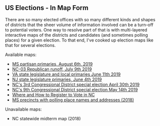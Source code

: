 ## US Elections - In Map Form

There are so many elected offices with so many different kinds and shapes of districts that the sheer volume of information involved can be a turn-off to potential voters. One way to resolve part of that is with multi-layered interactive maps of the districts and candidates (and sometimes polling places) for a given election. To that end, I've cooked up election maps like that for several elections.

Available maps:
* [MS partisan primaries, August 6th, 2019](https://fiveham.github.io/Elections/2019/08/06/MS.html)
* [NC-03 Republican runoff, July 9th 2019](https://fiveham.github.io/Elections/2019/07/09/NC03.html)
* [VA state legislature and local primaries June 11th 2019](https://fiveham.github.io/Elections/2019/primary/VA.html)
* [NJ state legislature primaries, June 4th 2019](https://fiveham.github.io/Elections/2019/primary/NJ.html)
* [NC's 3rd Congressional District special election April 30th 2019](https://fiveham.github.io/Elections/2019/special/NC03.html)
* [NC's 9th Congressional District special election May 14th 2019](https://fiveham.github.io/Elections/2019/special/NC09.html)
* [Where and How to Register to Vote in NC](https://fiveham.github.io/Elections/2019/register/nc/sites.html)
* [MS precincts with polling place names and addresses (2018)](https://fiveham.github.io/Elections/2018/general/MS.html)

Unavailable maps:
* NC statewide midterm map (2018)
